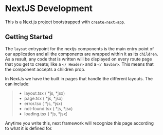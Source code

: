 # NextJS Development

This is a [Next.js](https://nextjs.org/) project bootstrapped with [`create-next-app`](https://github.com/vercel/next.js/tree/canary/packages/create-next-app).

## Getting Started

The `layout` entrypoint for the nextjs components is the main entry point of our application and all the components are wrapped within it as its `children`. As a result, any code that is written will be displayed on every route page that you get to create; like a `</ Header>` and a `</ Navbar>`. This means that the component accepts a children prop.

In NextJs we have the built in pages that handle the different layouts. The can include: </br>

> - layout.tsx ( *js, *jsx)
> - page.tsx ( *js, *jsx)
> - error.tsx ( *js, *jsx)
> - not-found.tsx ( *js, *jsx)
> - loading.tsx ( *js, *jsx)

Anytime you write this, next framework will recognize this page according to what it is defined for.
